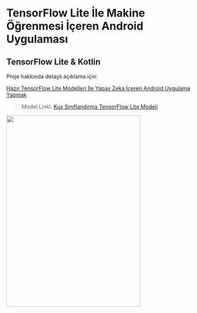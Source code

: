 # TensorFlow Lite İle Makine Öğrenmesi İçeren Android Uygulaması 
## TensorFlow Lite & Kotlin
Proje hakkında detaylı açıklama için:

[Hazır TensorFlow Lite Modelleri İle Yapay Zeka İçeren Android Uygulama Yapmak](https://medium.com/@ercelserap/haz%C4%B1r-tensorflow-lite-modelleri-i%CC%87le-yapay-zeka-i%CC%87%C3%A7eren-android-uygulama-yapmak-3057df2f400)
> Model Linki: [Kuş Sınıflandırma TensorFlow Lite Modeli](https://tfhub.dev/google/aiy/vision/classifier/birds_V1/1)
<img src="https://user-images.githubusercontent.com/57289819/170870472-2daa15e5-9f06-4d5a-b6ea-12a7ffc5b450.gif" width="350" height="500"/>
